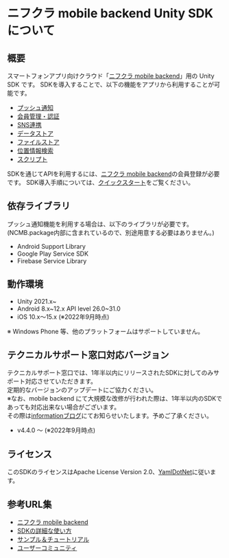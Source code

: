# ニフクラ mobile backend Unity SDKについて

## 概要

スマートフォンアプリ向けクラウド「[ニフクラ mobile backend](https://mbaas.nifcloud.com/)」用の Unity SDK です。
SDKを導入することで、以下の機能をアプリから利用することが可能です。

- [プッシュ通知](https://mbaas.nifcloud.com/doc/current/push/basic_usage_unity.html)
- [会員管理・認証](https://mbaas.nifcloud.com/doc/current/user/basic_usage_unity.html)
- [SNS連携](https://mbaas.nifcloud.com/doc/current/sns/facebook_unity.html)
- [データストア](https://mbaas.nifcloud.com/doc/current/datastore/basic_usage_unity.html)
- [ファイルストア](https://mbaas.nifcloud.com/doc/current/filestore/basic_usage_unity.html)
- [位置情報検索](https://mbaas.nifcloud.com/doc/current/geopoint/basic_usage_unity.html)
- [スクリプト](https://mbaas.nifcloud.com/doc/current/script/basic_usage_unity.html)

SDKを通じてAPIを利用するには、[ニフクラ mobile backend](https://mbaas.nifcloud.com)の会員登録が必要です。
SDK導入手順については、[クイックスタート](https://mbaas.nifcloud.com/doc/current/introduction/quickstart_unity.html)をご覧ください。

## 依存ライブラリ

プッシュ通知機能を利用する場合は、以下のライブラリが必要です。
(NCMB.package内部に含まれているので、別途用意する必要はありません。)

- Android Support Library
- Google Play Service SDK
- Firebase Service Library

## 動作環境

- Unity 2021.x~
- Android 8.x~12.x API level 26.0~31.0
- iOS 10.x〜15.x
(※2022年9月時点)

※ Windows Phone 等、他のプラットフォームはサポートしていません。

## テクニカルサポート窓口対応バージョン

テクニカルサポート窓口では、1年半以内にリリースされたSDKに対してのみサポート対応させていただきます。<br>
定期的なバージョンのアップデートにご協力ください。<br>
※なお、mobile backend にて大規模な改修が行われた際は、1年半以内のSDKであっても対応出来ない場合がございます。<br>
その際は[informationブログ](https://mbaas.nifcloud.com/info/)にてお知らせいたします。予めご了承ください。

- v4.4.0 ～ (※2022年9月時点)

## ライセンス

このSDKのライセンスはApache License Version 2.0、[YamlDotNet](https://github.com/aaubry/YamlDotNet)に従います。

## 参考URL集

- [ニフクラ mobile backend](https://mbaas.nifcloud.com/)
- [SDKの詳細な使い方](https://mbaas.nifcloud.com/doc/current/)
- [サンプル＆チュートリアル](https://mbaas.nifcloud.com/doc/current/tutorial/tutorial_unity.html)
- [ユーザーコミュニティ](https://github.com/NIFCLOUD-mbaas/UserCommunity)
